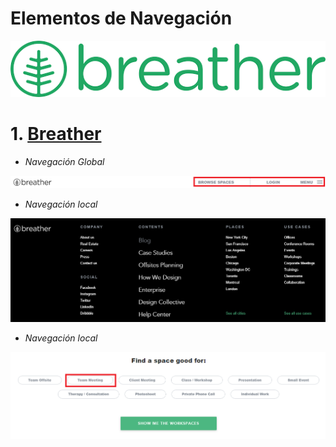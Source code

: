 # Elementos de Navegación

![logo](assets/img/logo.png)

# 1. [Breather](https://breather.com/)

+ _Navegación Global_


![](assets/img/barra-nav.png)


+ _Navegación local_


![](assets/img/in-line.png)


+ _Navegación local_


![](assets/img/adicional.png)